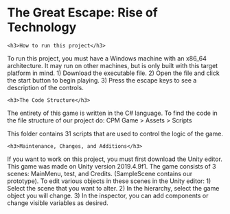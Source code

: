 <h1>The Great Escape: Rise of Technology</h1>  

	<h3>How to run this project</h3>
  To run this project, you must have a Windows machine with an x86_64 architecture. 
  It may run on other machines, but is only built with this target platform in mind.
    1) Download the executable file.
    2) Open the file and click the start button to begin playing.
    3) Press the escape keys to see a description of the controls. 

	<h3>The Code Structure</h3>
  The entirety of this game is written in the C# language. 
  To find the code in the file structure of our project do:
    CPM Game > Assets > Scripts
  
  This folder contains 31 scripts that are used to control the logic of the game. 
  
	<h3>Maintenance, Changes, and Additions</h3>
  If you want to work on this project, you must first download the Unity editor.
  This game was made on Unity version 2019.4.9f1.
  The game consists of 3 scenes: MainMenu, test, and Credits. (SampleScene contains our prototype).
  To edit various objects in these scenes in the Unity editor:
    1) Select the scene that you want to alter.
    2) In the hierarchy, select the game object you will change.
    3) In the inspector, you can add components or change visible variables as desired.
